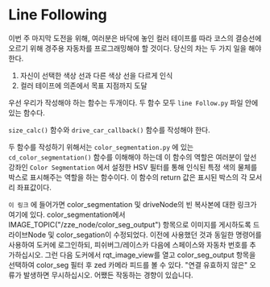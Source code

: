 # Line Following

 이번 주 마지막 도전을 위해, 여러분은 바닥에 놓인 컬러 테이프를 따라 코스의 결승선에 오르기 위해 경주용 자동차를 프로그래밍해야 할 것이다. 당신의 차는 두 가지 일을 해야 한다.

 1. 자신이 선택한 색상 선과 다른 색상 선을 다르게 인식
 2. 컬러 테이프에 의존에서 목표 지점까지 도달

 우선 우리가 작성해야 하는 함수는 두개이다.
 두 함수 모두 `line Follow.py` 파일 안에 있는 함수다.

 `size_calc()` 함수와 `drive_car_callback()` 함수를 작성해야 한다.

 두 함수를 작성하기 위해서는 `color_segmentation.py` 에 있는 `cd_color_segmentation()` 함수를 이해해야 하는데 이 함수의 역할은 여러분이 앞선 강좌인 `Color Segmentation` 에서 설정한 HSV 필터를 통해 인식된 특정 색의 물체를 박스로 표시해주는 역할을 하는 함수이다. 이 함수의 return 값은 표시된 박스의 각 모서리 좌표값이다.


`이 링크` 에 들어가면
 color_segmentation 및 driveNode의 빈 복사본에 대한 링크가 여기에 있다. color_segmentation에서 IMAGE_TOPIC("/zze_node/color_seg_output") 항목으로 이미지를 게시하도록 드라이브Node 및 color_segation이 수정되었다. 이전에 사용했던 것과 동일한 명령어를 사용하여 도커에 로그인하되, 피쉬버그/레이스카 다음에 스페이스와 자동차 번호를 추가하십시오. 그런 다음 도커에서 rqt_image_view를 열고 color_seg_output 항목을 선택하여 color_seg 필터 후 zed 카메라 피드를 볼 수 있다. "연결 유효하지 않은" 오류가 발생하면 무시하십시오. 어쨌든 작동하는 경향이 있습니다.
